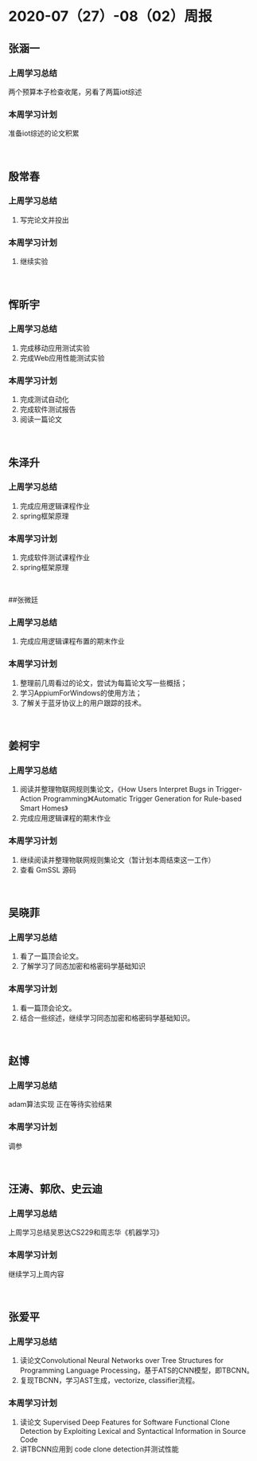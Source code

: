 # 2020-07（27）-08（02）周报

## 张涵一
### 上周学习总结
两个预算本子检查收尾，另看了两篇iot综述

### 本周学习计划
准备iot综述的论文积累

&nbsp;

## 殷常春
### 上周学习总结
1. 写完论文并投出

### 本周学习计划
1. 继续实验

&nbsp;

## 恽昕宇
### 上周学习总结
1. 完成移动应用测试实验
2. 完成Web应用性能测试实验

### 本周学习计划
1. 完成测试自动化
2. 完成软件测试报告
3. 阅读一篇论文

&nbsp;


## 朱泽升
### 上周学习总结
1. 完成应用逻辑课程作业
2. spring框架原理

### 本周学习计划
1. 完成软件测试课程作业
2. spring框架原理

&nbsp;


##张微廷
### 上周学习总结
1. 完成应用逻辑课程布置的期末作业

### 本周学习计划
1. 整理前几周看过的论文，尝试为每篇论文写一些概括；
2. 学习AppiumForWindows的使用方法；
3. 了解关于蓝牙协议上的用户跟踪的技术。

&nbsp;


## 姜柯宇
### 上周学习总结
1. 阅读并整理物联网规则集论文，《How Users Interpret Bugs in Trigger-Action Programming》《Automatic Trigger Generation for Rule-based Smart Homes》
2. 完成应用逻辑课程的期末作业

### 本周学习计划
1. 继续阅读并整理物联网规则集论文（暂计划本周结束这一工作）
2. 查看 GmSSL 源码

&nbsp;


## 吴晓菲
### 上周学习总结
1. 看了一篇顶会论文。
2. 了解学习了同态加密和格密码学基础知识

### 本周学习计划
1. 看一篇顶会论文。
2. 结合一些综述，继续学习同态加密和格密码学基础知识。

&nbsp;


## 赵博
### 上周学习总结
adam算法实现 正在等待实验结果

### 本周学习计划
调参


&nbsp;



## 汪涛、郭欣、史云迪
### 上周学习总结
上周学习总结吴恩达CS229和周志华《机器学习》

### 本周学习计划
继续学习上周内容	

&nbsp;

## 张爱平
### 上周学习总结
1. 读论文Convolutional Neural Networks over Tree Structures for Programming Language Processing，基于ATS的CNN模型，即TBCNN。
2. 复现TBCNN，学习AST生成，vectorize, classifier流程。


### 本周学习计划
1. 读论文 Supervised Deep Features for Software Functional Clone Detection by Exploiting Lexical and Syntactical Information in Source Code
2. 讲TBCNN应用到 code clone detection并测试性能
